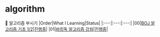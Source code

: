 # algorithm
🔨 알고리즘 부시기
|Order|What I Learning|Status|
|:---:|:---:|:---:|
|00|[BOJ 알고리즘 기초 1/2](https://code.plus/course/41)|[진행중](https://github.com/hermin9804/algorithm/tree/main/boj/algorithm_basic_1)|
|01|[바킹독 알고리즘 강좌](https://github.com/encrypted-def/basic-algo-lecture)|[진행중](https://github.com/hermin9804/algorithm/tree/main/bakingdog)|
